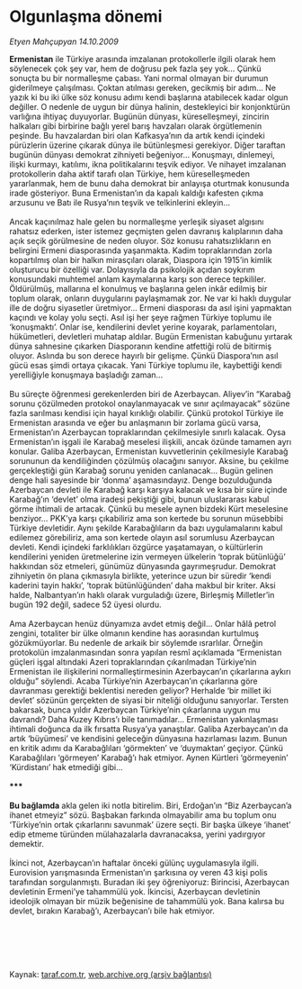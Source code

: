 # Olgunlaşma dönemi

*Etyen Mahçupyan 14.10.2009*

<div class="taraf_structure_2col_1zq">
<div class="margen_n">



 <p><b>Ermenistan</b> ile Türkiye arasında imzalanan protokollerle ilgili olarak hem söylenecek çok şey var, hem de doğrusu pek fazla şey yok... Çünkü sonuçta bu bir normalleşme çabası. Yani normal olmayan bir durumun giderilmeye çalışılması. Çoktan atılması gereken, gecikmiş bir adım... Ne yazık ki bu iki ülke söz konusu adımı kendi başlarına atabilecek kadar olgun değiller. O nedenle de uygun bir dünya halinin, destekleyici bir konjonktürün varlığına ihtiyaç duyuyorlar. Bugünün dünyası, küreselleşmeyi, zincirin halkaları gibi birbirine bağlı yerel barış havzaları olarak örgütlemenin peşinde. Bu havzalardan biri olan Kafkasya’nın da artık kendi içindeki pürüzlerin üzerine çıkarak dünya ile bütünleşmesi gerekiyor. Diğer taraftan bugünün dünyası demokrat zihniyeti beğeniyor... Konuşmayı, dinlemeyi, ilişki kurmayı, katılımı, ikna politikalarını teşvik ediyor. Ve nihayet imzalanan protokollerin daha aktif tarafı olan Türkiye, hem küreselleşmeden yararlanmak, hem de bunu daha demokrat bir anlayışa oturtmak konusunda irade gösteriyor. Buna Ermenistan’ın da kapalı kaldığı kafesten çıkma arzusunu ve Batı ile Rusya’nın teşvik ve telkinlerini ekleyin... <br/><br/>Ancak kaçınılmaz hale gelen bu normalleşme yerleşik siyaset algısını rahatsız ederken, ister istemez geçmişten gelen davranış kalıplarının daha açık seçik görülmesine de neden oluyor. Söz konusu rahatsızlıkların en belirgini Ermeni diasporasında yaşanmakta. Kadim topraklarından zorla kopartılmış olan bir halkın mirasçıları olarak, Diaspora için 1915’in kimlik oluşturucu bir özelliği var. Dolayısıyla da psikolojik açıdan soykırım konusundaki muhtemel anlam kaymalarına karşı son derece tepkililer. Öldürülmüş, mallarına el konulmuş ve başlarına gelen inkâr edilmiş bir toplum olarak, onların duygularını paylaşmamak zor. Ne var ki haklı duygular ille de doğru siyasetler üretmiyor... Ermeni diasporası da asıl işini yapmaktan kaçındı ve kolay yolu seçti. Asıl işi her şeye rağmen Türkiye toplumu ile ‘konuşmaktı’. Onlar ise, kendilerini devlet yerine koyarak, parlamentoları, hükümetleri, devletleri muhatap aldılar. Bugün Ermenistan kabuğunu yırtarak dünya sahnesine çıkarken Diasporanın kendine atfettiği rolü de bitirmiş oluyor. Aslında bu son derece hayırlı bir gelişme. Çünkü Diaspora’nın asıl gücü esas şimdi ortaya çıkacak. Yani Türkiye toplumu ile, kaybettiği kendi yerelliğiyle konuşmaya başladığı zaman... <br/><br/>Bu süreçte öğrenmesi gerekenlerden biri de Azerbaycan. Aliyev’in “Karabağ sorunu çözülmeden protokol onaylanmayacak ve sınır açılmayacak” sözüne fazla sarılması kendisi için hayal kırıklığı olabilir. Çünkü protokol Türkiye ile Ermenistan arasında ve eğer bu anlaşmanın bir zorlama gücü varsa, Ermenistan’ın Azerbaycan topraklarından çekilmesiyle sınırlı kalacak. Oysa Ermenistan’ın işgali ile Karabağ meselesi ilişkili, ancak özünde tamamen ayrı konular. Galiba Azerbaycan, Ermenistan kuvvetlerinin çekilmesiyle Karabağ sorununun da kendiliğinden çözülmüş olacağını sanıyor. Aksine, bu çekilme gerçekleştiği gün Karabağ sorunu yeniden canlanacak... Bugün gelinen denge hali sayesinde bir ‘donma’ aşamasındayız. Denge bozulduğunda Azerbaycan devleti ile Karabağ karşı karşıya kalacak ve kısa bir süre içinde Karabağ’ın ‘devlet’ olma iradesi pekiştiği gibi, bunun uluslararası kabul görme ihtimali de artacak. Çünkü bu mesele aynen bizdeki Kürt meselesine benziyor... PKK’ya karşı çıkabiliriz ama son kertede bu sorunun müsebbibi Türkiye devletidir. Aynı şekilde Karabağlıların da bazı uygulamalarını kabul edilemez görebiliriz, ama son kertede olayın asıl sorumlusu Azerbaycan devleti. Kendi içindeki farklılıkları özgürce yaşatamayan, o kültürlerin kendilerini yeniden üretmelerine izin vermeyen ülkelerin ‘toprak bütünlüğü’ hakkından söz etmeleri, günümüz dünyasında gayrımeşrudur. Demokrat zihniyetin ön plana çıkmasıyla birlikte, yeterince uzun bir süredir ‘kendi kaderini tayin hakkı’, ‘toprak bütünlüğünden’ daha makbul bir kriter. Aksi halde, Nalbantyan’ın haklı olarak vurguladığı üzere, Birleşmiş Milletler’in bugün 192 değil, sadece 52 üyesi olurdu. <br/><br/>Ama Azerbaycan henüz dünyamıza avdet etmiş değil... Onlar hâlâ petrol zengini, totaliter bir ülke olmanın kendine has aorasından kurtulmuş gözükmüyorlar. Bu nedenle de arkaik bir söylemde ısrarlılar. Örneğin protokolün imzalanmasından sonra yapılan resmî açıklamada “Ermenistan güçleri işgal altındaki Azeri topraklarından çıkarılmadan Türkiye’nin Ermenistan ile ilişkilerini normalleştirmesinin Azerbaycan’ın çıkarlarına aykırı olduğu” söylendi. Acaba Türkiye’nin Azerbaycan’ın çıkarlarına göre davranması gerektiği beklentisi nereden geliyor? Herhalde ‘bir millet iki devlet’ sözünün gerçekten de siyasi bir niteliği olduğunu sanıyorlar. Tersten bakarsak, bunca yıldır Azerbaycan Türkiye’nin çıkarlarına uygun mu davrandı? Daha Kuzey Kıbrıs’ı bile tanımadılar... Ermenistan yakınlaşması ihtimali doğunca da ilk fırsatta Rusya’ya yanaştılar. Galiba Azerbaycan’ın da artık ‘büyümesi’ ve kendisini geleceğin dünyasına hazırlaması lazım. Bunun en kritik adımı da Karabağlıları ‘görmekten’ ve ‘duymaktan’ geçiyor. Çünkü Karabağlıları ‘görmeyen’ Karabağ’ı hak etmiyor. Aynen Kürtleri ‘görmeyenin’ ‘Kürdistanı’ hak etmediği gibi... <b><br/><br/>*** <br/><br/>Bu bağlamda</b> akla gelen iki notla bitirelim. Biri, Erdoğan’ın “Biz Azerbaycan’a ihanet etmeyiz” sözü. Başbakan farkında olmayabilir ama bu toplum onu ‘Türkiye’nin ortak çıkarlarını savunmak’ üzere seçti. Bir başka ülkeye ‘ihanet’ edip etmeme türünden mülahazalarla davranacaksa, yerini yadırgıyor demektir. <br/><br/>İkinci not, Azerbaycan’ın haftalar önceki gülünç uygulamasıyla ilgili. Eurovision yarışmasında Ermenistan’ın şarkısına oy veren 43 kişi polis tarafından sorgulanmıştı. Buradan iki şey öğreniyoruz: Birincisi, Azerbaycan devletinin Ermeni’ye tahammülü yok. İkincisi, Azerbaycan devletinin ideolojik olmayan bir müzik beğenisine de tahammülü yok. Bana kalırsa bu devlet, bırakın Karabağ’ı, Azerbaycan’ı bile hak etmiyor.</p>
<br/>
<br/>
<br/>



<br/>


<div id="taraf_not">
</div>

</div>


</div>

Kaynak: [taraf.com.tr](http://www.taraf.com.tr:80/makale/7927.htm), [web.archive.org (arşiv bağlantısı)](http://web.archive.org/web/20091219224922/http://www.taraf.com.tr:80/makale/7927.htm)
